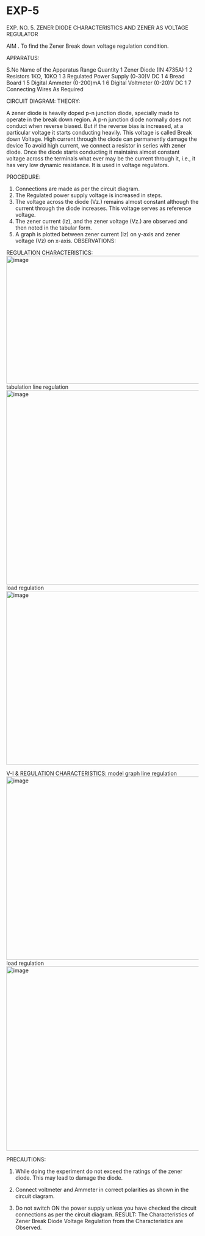 # EXP-5
EXP. NO. 5. 		ZENER DIODE CHARACTERISTICS AND ZENER AS VOLTAGE REGULATOR

AIM
. To find the Zener Break down voltage regulation condition.

APPARATUS:

S.No	Name of the Apparatus	Range	Quantity
1	Zener Diode (IN 4735A)		1
2	Resistors	1KΩ, 10KΩ	1
3	Regulated Power Supply	(0-30)V DC	1
4	Bread Board		1
5	Digital Ammeter	(0-200)mA	1
6	Digital Voltmeter	(0-20)V DC	1
7	Connecting Wires	As Required	

CIRCUIT DIAGRAM:
THEORY:
	
A zener diode is heavily doped p-n junction diode, specially made to operate in the break down region. A p-n junction diode normally does not conduct when reverse biased. But if the reverse bias is increased, at a particular voltage it starts conducting heavily. This voltage is called Break down Voltage. High current through the diode can permanently damage the device To avoid high current, we connect a resistor in series with zener diode. Once the diode starts conducting it maintains almost constant voltage across the terminals what ever may be the current through it, i.e., it has very low dynamic resistance. It is used in voltage regulators.

PROCEDURE:

1. Connections are made as per the circuit diagram.
2. The Regulated power supply voltage is increased in steps.
3. The voltage across the diode (Vz.) remains almost constant although the current through the diode increases. This voltage serves as reference voltage.
4. The zener current (lz), and the zener voltage (Vz.) are observed and then noted in the tabular form.
4. A graph is plotted between zener current (Iz) on y-axis and zener voltage (Vz) on x-axis.
OBSERVATIONS:

REGULATION CHARACTERISTICS:
<img width="616" height="334" alt="image" src="https://github.com/user-attachments/assets/9e92b0e2-6e06-4bab-841a-453169ee3cb3" />
tabulation
line regulation 
<img width="891" height="508" alt="image" src="https://github.com/user-attachments/assets/f3f1e3f6-dd11-4ec7-b854-39dba35d49ea" />
load regulation 
<img width="825" height="454" alt="image" src="https://github.com/user-attachments/assets/f290cdbd-2cf9-4bf5-8117-aee71055c113" />

V-I & REGULATION CHARACTERISTICS:
model graph
line regulation 
<img width="883" height="479" alt="image" src="https://github.com/user-attachments/assets/2c79e580-43e7-4755-a7d3-0452e7f161a3" />
load regulation 
<img width="889" height="482" alt="image" src="https://github.com/user-attachments/assets/530331da-5f97-497c-b219-2010b529ecbf" />


PRECAUTIONS:

1. While doing the experiment do not exceed the ratings of the zener diode. This may lead to damage the diode.
2. Connect voltmeter and Ammeter in correct polarities as shown in the circuit diagram.

3. Do not switch ON the power supply unless you have checked the circuit connections as per the circuit diagram.
RESULT:
The Characteristics of Zener Break Diode Voltage Regulation from the Characteristics are Observed.
